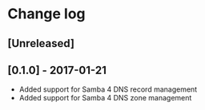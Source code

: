 # Change log

## [Unreleased]

## [0.1.0] - 2017-01-21
- Added support for Samba 4 DNS record management
- Added support for Samba 4 DNS zone management